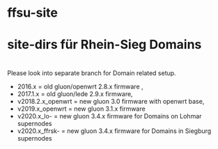 # ffsu-site
# site-dirs für Rhein-Sieg Domains
#
Please look into separate branch for Domain related setup.

- 2016.x = old gluon/openwrt 2.8.x firmware ,
- 2017.1.x = old gluon/lede 2.9.x firmware,
- v2018.2.x_openwrt = new gluon 3.0 firmware with openwrt base,
- v2019.x_openwrt = new gluon 3.1.x firmware 
- v2020.x_lo- = new gluon 3.4.x firmware for Domains on Lohmar supernodes
- v2020.x_ffrsk- = new gluon 3.4.x firmware for Domains in Siegburg supernodes
